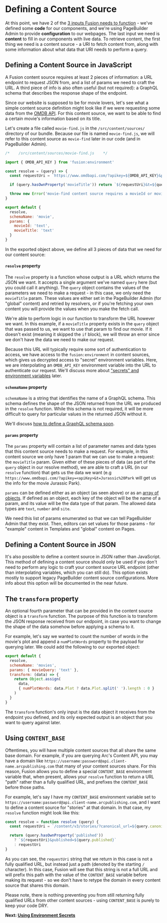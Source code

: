 # Defining a Content Source

At this point, we have 2 of the [3 inputs Fusion needs to function](./intro.md#how-does-it-work) - we've defined some **code** for our components, and we're using PageBuilder Admin to provide **configuration** to our webpages. The last input we need is **content** to fill in our components with live data. To retrieve content, the first thing we need is a content source - a URI to fetch content from, along with some information about what data that URI needs to perform a query.

## Defining a Content Source in JavaScript

A Fusion content source requires at least 2 pieces of information: a URL endpoint to request JSON from, and a list of params we need to craft the URL. A third piece of info is also often useful (but not required): a GraphQL schema that describes the response shape of the endpoint.

Since our website is supposed to be for movie lovers, let's see what a simple content source definition might look like if we were requesting some data from the [OMDB API](https://www.omdbapi.com/). For this content source, we want to be able to find a certain movie's information based on its title.

Let's create a file called `movie-find.js` in the `/src/content/sources/` directory of our bundle. Because our file is named `movie-find.js`, we will refer to this content source as `movie-find` later in our code (and in PageBuilder Admin).

```jsx
/*    /src/content/sources/movie-find.js    */

import { OMDB_API_KEY } from 'fusion:environment'

const resolve = (query) => {
  const requestUri = `https://www.omdbapi.com/?apikey=${OMDB_API_KEY}&plot=full`

  if (query.hasOwnProperty('movieTitle')) return `${requestUri}&t=${query.movieTitle}`

  throw new Error('movie-find content source requires a movieId or movieTitle')
}

export default {
  resolve,
  schemaName: 'movie',
  params: {
    movieId: 'text',
    movieTitle: 'text'
  }
}

```

In the exported object above, we define all 3 pieces of data that we need for our content source:

#### `resolve` property
The `resolve` property is a function whose output is a URL which returns the JSON we want. It accepts a single argument we've named `query` here (but you could call it anything). The `query` object contains the values of the parameters we need to make a request - in this case, we only need the `movieTitle` param. These values are either set in the PageBuilder Admin (for "global" content) and retried by resolvers, or if you're fetching your own content you will provide the values when you make the fetch call.

We're able to perform logic in our function to transform the URL however we want. In this example, if a `movieTitle` property exists in the `query` object that was passed to us, we want to use that param to find our movie. If it doesn't exist (meaning it skipped the `if` block), we will throw an error since we don't have the data we need to make our request.

Because this URL will typically require some sort of authentication to access, we have access to the `fusion:environment` in content sources, which gives us decrypted access to "secret" environment variables. Here, we are interpolating an `OMDB_API_KEY` environment variable into the URL to authenticate our request. We'll discuss more about ["secrets" and environment variables](./using-environment-secrets.md) later.

#### `schemaName` property
`schemaName` is a string that identifies the name of a GraphQL schema. This schema defines the shape of the JSON returned from the URL we produced in the `resolve` function. While this schema is not required, it will be more difficult to query for particular values in the returned JSON without it.

We'll discuss [how to define a GraphQL schema soon](./using-graphql-schema.md).

#### `params` property
The `params` property will contain a list of parameter names and data types that this content source needs to make a request. For example, in this content source we only have 1 param that we can use to make a request: the `movieTitle` param. Given either of these pieces of data (as part of the `query` object in our resolve method), we are able to craft a URL (in our `resolve` function) that gets us the data we want (e.g `https://www.omdbapi.com/?apikey=<apiKey>&t=Jurassic%20Park` will get us the info for the movie Jurassic Park).

`params` can be defined either as an object (as seen above) or as an [array of objects](../api/feature-pack/content/source.md). If defined as an object, each key of the object will be the name of a param, and its value will be the data type of that param. The allowed data types are `text`, `number` and `site`.

We need this list of params enumerated so that we can tell PageBuilder Admin that they exist. Then, editors can set values for those params - for "example" content in Templates and "global" content on Pages.

## Defining a Content Source in JSON

It's also possible to define a content source in JSON rather than JavaScript. This method of defining a content source should only be used if you don't need to perform any logic to craft your content source URL endpoint (other than interpolating variables, which you can still do). This option exists mostly to support legacy PageBuilder content source configurations. More info about this option will be documented in the near future.

## The `transform` property

An optional fourth parameter that can be provided in the content source object is a `transform` function. The purpose of this function is to transform the JSON response received from our endpoint, in case you want to change the shape of the data somehow before applying a schema to it.

For example, let's say we wanted to count the number of words in the movie's plot and append a `numPlotWords` property to the payload for querying later. We could add the following to our exported object:

```jsx
export default {
  resolve,
  schemaName: 'movies',
  params: { movieQuery: 'text' },
  transform: (data) => {
    return Object.assign(
      data,
      { numPlotWords: data.Plot ? data.Plot.split(' ').length : 0 }
    )
  }
}
```
The `transform` function's only input is the data object it receives from the endpoint you defined, and its only expected output is an object that you want to query against later.

## Using `CONTENT_BASE`

Oftentimes, you will have multiple content sources that all share the same base domain. For example, if you are querying Arc's Content API, you may have a domain like `https://username:password@api.client-name.arcpublishing.com` that many of your content sources share. For this reason, Fusion allows you to define a special `CONTENT_BASE` environment variable that, when present, allows your `resolve` function to return a URL "path" rather than a fully qualified URL, and prefixes the `CONTENT_BASE` before those paths.

For example, let's say I have my `CONTENT_BASE` environment variable set to `https://username:password@api.client-name.arcpublishing.com`, and I want to define a content source for "stories" at that domain. In that case, my `resolve` function might look like this:

```jsx
const resolve = function resolve (query) {
  const requestUri = `/content/v3/stories/?canonical_url=${query.canonical_url || query.uri}`

  return (query.hasOwnProperty('published'))
    ? `${requestUri}&published=${query.published}`
    : requestUri
}
```
As you can see, the `requestUri` string that we return in this case is not a fully qualified URL, but instead just a path (denoted by the starting `/` character). In this case, Fusion will see that this string is not a full URL and will prefix this path with the value of the `CONTENT_BASE` variable before making its request - so we don't have to retype the domain in every content source that shares this domain.

Please note, there is nothing preventing you from still returning fully qualified URLs from other content sources - using `CONTENT_BASE` is purely to keep your code DRY.


**Next: [Using Environment Secrets](./using-environment-secrets.md)**

